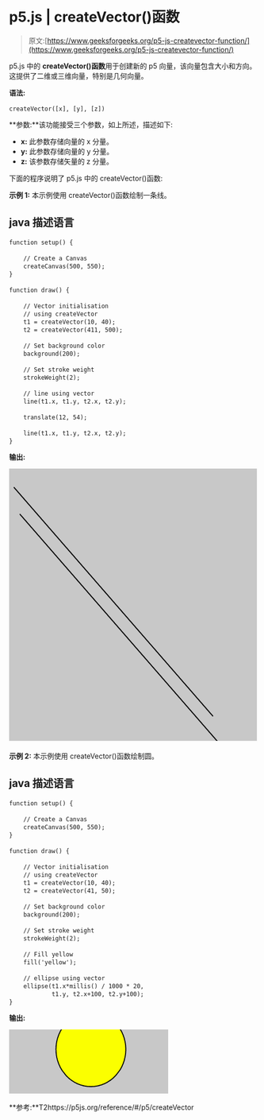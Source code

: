 # p5.js | createVector()函数

> 原文:[https://www.geeksforgeeks.org/p5-js-createvector-function/](https://www.geeksforgeeks.org/p5-js-createvector-function/)

p5.js 中的 **createVector()函数**用于创建新的 p5 向量，该向量包含大小和方向。这提供了二维或三维向量，特别是几何向量。

**语法:**

```
createVector([x], [y], [z])
```

**参数:**该功能接受三个参数，如上所述，描述如下:

*   **x:** 此参数存储向量的 x 分量。
*   **y:** 此参数存储向量的 y 分量。
*   **z:** 该参数存储矢量的 z 分量。

下面的程序说明了 p5.js 中的 createVector()函数:

**示例 1:** 本示例使用 createVector()函数绘制一条线。

## java 描述语言

```
function setup() {

    // Create a Canvas
    createCanvas(500, 550);
}

function draw() {

    // Vector initialisation
    // using createVector
    t1 = createVector(10, 40);
    t2 = createVector(411, 500);

    // Set background color 
    background(200);

    // Set stroke weight
    strokeWeight(2);

    // line using vector
    line(t1.x, t1.y, t2.x, t2.y);

    translate(12, 54);

    line(t1.x, t1.y, t2.x, t2.y);
}
```

**输出:**

![](img/ef12420a5ce76e7e87b7f1d78e21677a.png)

**示例 2:** 本示例使用 createVector()函数绘制圆。

## java 描述语言

```
function setup() {

    // Create a Canvas
    createCanvas(500, 550);
}

function draw() {

    // Vector initialisation
    // using createVector
    t1 = createVector(10, 40);
    t2 = createVector(41, 50);

    // Set background color 
    background(200);

    // Set stroke weight
    strokeWeight(2);

    // Fill yellow
    fill('yellow');

    // ellipse using vector
    ellipse(t1.x*millis() / 1000 * 20,
            t1.y, t2.x+100, t2.y+100);
}
```

**输出:**

![](img/d72ae0063375b73f7f64a1e4506f6e2f.png)

**参考:**T2https://p5js.org/reference/#/p5/createVector